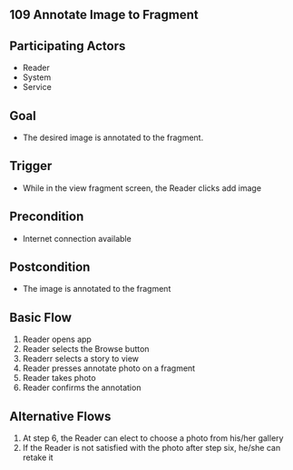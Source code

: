 109 Annotate Image to Fragment
------------------------------

Participating Actors
--------------------
- Reader
- System
- Service

Goal
----
- The desired image is annotated to the fragment.

Trigger
-------
- While in the view fragment screen, the Reader clicks add image

Precondition
------------
- Internet connection available

Postcondition
-------------
- The image is annotated to the fragment

Basic Flow
----------
1. Reader opens app
2. Reader selects the Browse button
3. Readerr selects a story to view
4. Reader presses annotate photo on a fragment
6. Reader takes photo
7. Reader confirms the annotation

Alternative Flows
----------
1. At step 6, the Reader can elect to choose a photo from his/her gallery
2. If the Reader is not satisfied with the photo after step six, he/she can retake it